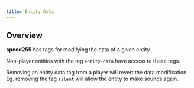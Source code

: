 ```yaml
---
title: Entity Data
---
```

## Overview
**speed255** has tags for modifying the data of a given entity.

Non-player entities with the tag `entity-data` have access to these tags.

Removing an entity data tag from a player will revert the data modification. Eg. removing the tag `silent` will allow the entity to make sounds again.